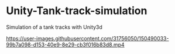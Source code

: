 # Unity-Tank-track-simulation
 Simulation of a tank tracks with Unity3d


https://user-images.githubusercontent.com/31756050/150490033-99b7a098-d153-40e9-8e29-cb3f016b83d8.mp4

